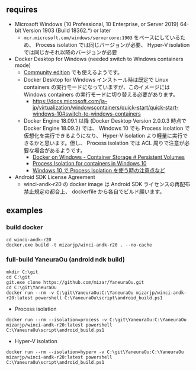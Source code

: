 ## requires

- Microsoft Windows {10 Professional, 10 Enterprise, or Server 2019} 64-bit Version 1903 (Build 18362.*) or later
  - `mcr.microsoft.com/windows/servercore:1903` をベースにしているため、 Process isolation では同じバージョンが必要、 Hyper-V isolation では同じかそれ以降のバージョンが必要
- Docker Desktop for Windows (needed switch to Windows containers mode)
  - [Community edition](https://hub.docker.com/editions/community/docker-ce-desktop-windows) でも使えるようです。
  - Docker Desktop for Windows インストール時は既定で Linux containers の実行モードになっていますが、このイメージには Windows containers の実行モードに切り替える必要があります。
    - https://docs.microsoft.com/ja-jp/virtualization/windowscontainers/quick-start/quick-start-windows-10#switch-to-windows-containers
  - Docker Engine 18.09.1 以降 (Docker Desktop Version 2.0.0.3 時点で Docker Engine 18.09.2) では、 Windows 10 でも Process isolation で仮想化を実行できるようになり、 Hyper-V isolation より軽量に実行できるかと思います。但し、 Process isolation では ACL 周りで注意が必要な場合があるようです。
    - [Docker on Windows - Container Storage # Persistent Volumes](https://docs.microsoft.com/en-us/virtualization/windowscontainers/manage-containers/container-storage#persistent-volumes)
    - [Process Isolation for containers in Windows 10](https://blogs.msdn.microsoft.com/freddyk/2019/01/13/process-isolation-for-containers-in-windows-10/)
    - [Windows 10 で Process Isolation を使う時の注意点など](https://blog.shibayan.jp/entry/20190208/1549617101)
- Android SDK License Agreement
  - winci-andk-r20 の docker image は Android SDK ライセンスの再配布禁止規定の都合上、 dockerfile から各自でビルド願います。

## examples

### build docker

```
cd winci-andk-r20
docker.exe build -t mizarjp/winci-andk-r20 . --no-cache
```

### full-build YaneuraOu (android ndk build)

```
mkdir C:\git
cd C:\git
git.exe clone https://github.com/mizar/YaneuraOu.git
cd C:\git\YaneuraOu
docker run --rm -v C:\git\YaneuraOu:C:\YaneuraOu mizarjp/winci-andk-r20:latest powershell C:\YaneuraOu\script\android_build.ps1
```

- Process isolation

```
docker run --rm --isolation=process -v C:\git\YaneuraOu:C:\YaneuraOu mizarjp/winci-andk-r20:latest powershell C:\YaneuraOu\script\android_build.ps1
```

- Hyper-V isolation

```
docker run --rm --isolation=hyperv -v C:\git\YaneuraOu:C:\YaneuraOu mizarjp/winci-andk-r20:latest powershell C:\YaneuraOu\script\android_build.ps1
```
